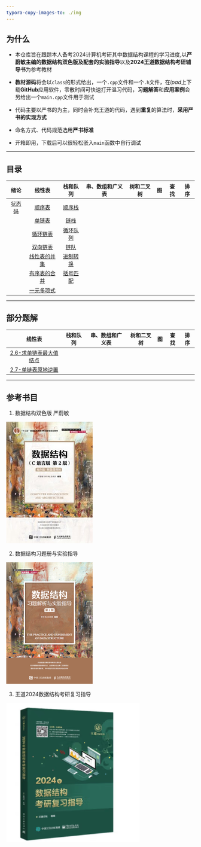 ```yaml
---
typora-copy-images-to: ./img
---
```


## 为什么

- 本仓库旨在跟踪本人备考2024计算机考研其中数据结构课程的学习进度,以**严蔚敏主编的数据结构双色版及配套的实验指导**以及**2024王道数据结构考研辅导书**为参考教材

- **教材源码**将会以`class`的形式给出，一个`.cpp`文件和一个`.h`文件，在*ipad*上下载**GitHub**应用软件，零散时间可快速打开温习代码，**习题解答**和**应用案例**会另给出一个`main.cpp`文件用于测试

- 代码主要以严书的为主，同时会补充王道的代码，遇到**重复**的算法时，**采用严书的实现方式**

- 命名方式、代码规范选用**严书标准**

- 开箱即用，下载后可以很轻松嵌入`main`函数中自行调试

------



## 目录

|                 绪论                 |                            线性表                            |                           栈和队列                           | 串、数组和广义表 | 树和二叉树 |  图  | 查找 | 排序 |
| :----------------------------------: | :----------------------------------------------------------: | :----------------------------------------------------------: | :--------------: | :--------: | :--: | ---- | :--: |
| <a href="Status/Status.h">状态码</a> |   <a href="02-Linear List/TextBook/SqList.cpp">顺序表</a>    | <a href="03-Stack and Queue/TextBook/SqStack.cpp">顺序栈</a> |                  |            |      |      |      |
|                                      |  <a href="02-Linear List/TextBook/LinkList.cpp">单链表</a>   | <a href="03-Stack and Queue/TextBook/LinkStack.cpp">链栈</a> |                  |            |      |      |      |
|                                      | <a href="02-Linear List/TextBook/CLinkList.cpp">循环链表</a> | <a href="03-Stack and Queue/TextBook/SqQueue.cpp">循环队列</a> |                  |            |      |      |      |
|                                      | <a href="02-Linear List/TextBook/DuLinkList.cpp">双向链表</a> | <a href="03-Stack and Queue/TextBook/LinkQueue.cpp">链队</a> |                  |            |      |      |      |
|                                      | <a href="02-Linear List/TextBook/Union.cpp">线性表的并集</a> | <a href="03-Stack and Queue/TextBook/Conversion.cpp">进制转换</a> |                  |            |      |      |      |
|                                      | <a href="02-Linear List/TextBook/MergeList.cpp">有序表的合并</a> | <a href="03-Stack and Queue/TextBook/Matching.cpp">括号匹配</a> |                  |            |      |      |      |
|                                      | <a href="02-Linear List/TextBook/Polynomial.cpp">一元多项式</a> |                                                              |                  |            |      |      |      |

------



## 部分题解

|                            线性表                            | 栈和队列 | 串、数组和广义表 | 树和二叉树 |  图  | 查找 | 排序 |
| :----------------------------------------------------------: | :------: | :--------------: | :--------: | :--: | :--: | :--: |
| <a href="02-Linear List/Exercise/Max.cpp">2.6-求单链表最大值结点</a> |          |                  |            |      |      |      |
| <a href="02-Linear List/Exercise/Inverse.cpp">2.7-单链表原地逆置</a> |          |                  |            |      |      |      |

------



## 参考书目

1. 数据结构双色版 严蔚敏

![数据结构（C语言版）（第2版）](img/2110398aa6025c417e71.jpeg)

2. 数据结构习题册与实验指导

![数据结构习题解析与实验指导](img/2204c1aa113663e88ab9.png)



3. 王道2024数据结构考研复习指导

![image-20230619194511434](img/image-20230619194511434.png)







